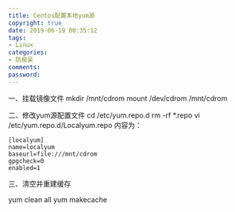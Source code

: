 ```yaml
---
title: Centos配置本地yum源
copyright: true
date: 2019-06-19 00:35:12
tags:
- Linux
categories:
- 防痴呆
comments:
password:
---
```


一、挂载镜像文件
mkdir /mnt/cdrom
mount /dev/cdrom /mnt/cdrom

二、修改yum源配置文件
cd /etc/yum.repo.d
rm -rf *.repo
vi /etc/yum.repo.d/Localyum.repo
内容为：
```
[localyum]
name=localyum
baseurl=file:///mnt/cdrom
gpgcheck=0
enabled=1
```
三、清空并重建缓存

yum clean all
yum makecache
